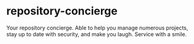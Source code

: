 # repository-concierge
Your repository concierge. Able to help you manage numerous projects, stay up to date with security, and make you laugh. Service with a smile.
